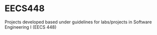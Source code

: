 # EECS448
Projects developed based under guidelines for labs/projects in Software Engineering I (EECS 448)
